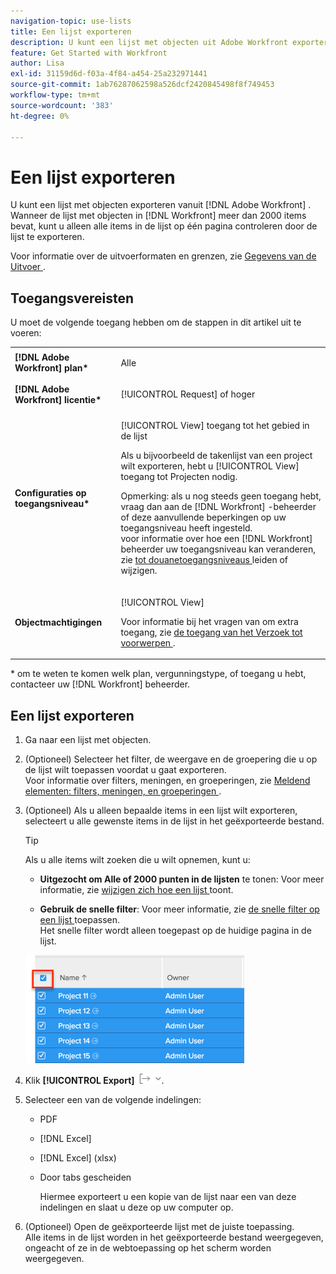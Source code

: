 ```yaml
---
navigation-topic: use-lists
title: Een lijst exporteren
description: U kunt een lijst met objecten uit Adobe Workfront exporteren. Wanneer de lijst met objecten in Workfront meer dan 2000 items bevat, kunt u alleen alle items in de lijst op één pagina controleren door de lijst te exporteren.
feature: Get Started with Workfront
author: Lisa
exl-id: 31159d6d-f03a-4f84-a454-25a232971441
source-git-commit: 1ab76287062598a526dcf2420845498f8f749453
workflow-type: tm+mt
source-wordcount: '383'
ht-degree: 0%

---
```


# Een lijst exporteren

U kunt een lijst met objecten exporteren vanuit [!DNL Adobe Workfront] . Wanneer de lijst met objecten in [!DNL Workfront] meer dan 2000 items bevat, kunt u alleen alle items in de lijst op één pagina controleren door de lijst te exporteren.

Voor informatie over de uitvoerformaten en grenzen, zie [ Gegevens van de Uitvoer ](../../../reports-and-dashboards/reports/creating-and-managing-reports/export-data.md).

## Toegangsvereisten

U moet de volgende toegang hebben om de stappen in dit artikel uit te voeren:

<table style="table-layout:auto"> 
 <col> 
 <col> 
 <tbody> 
  <tr> 
   <td role="rowheader"><strong>[!DNL Adobe Workfront] plan*</strong></td> 
   <td> <p>Alle</p> </td> 
  </tr> 
  <tr> 
   <td role="rowheader"><strong>[!DNL Adobe Workfront] licentie*</strong></td> 
   <td> <p>[!UICONTROL Request] of hoger</p> </td> 
  </tr> 
  <tr> 
   <td role="rowheader"><strong>Configuraties op toegangsniveau*</strong></td> 
   <td> <p>[!UICONTROL View] toegang tot het gebied in de lijst</p> <p>Als u bijvoorbeeld de takenlijst van een project wilt exporteren, hebt u [!UICONTROL View] toegang tot Projecten nodig.</p> <p>Opmerking: als u nog steeds geen toegang hebt, vraag dan aan de [!DNL Workfront] -beheerder of deze aanvullende beperkingen op uw toegangsniveau heeft ingesteld.<br> voor informatie over hoe een [!DNL Workfront] beheerder uw toegangsniveau kan veranderen, zie <a href="../../../administration-and-setup/add-users/configure-and-grant-access/create-modify-access-levels.md" class="MCXref xref"> tot douanetoegangsniveaus </a> leiden of wijzigen.</p> </td> 
  </tr> 
  <tr> 
   <td role="rowheader"><strong>Objectmachtigingen</strong></td> 
   <td> <p>[!UICONTROL View]</p> <p>Voor informatie bij het vragen van om extra toegang, zie <a href="../../../workfront-basics/grant-and-request-access-to-objects/request-access.md" class="MCXref xref"> de toegang van het Verzoek tot voorwerpen </a>.</p> </td> 
  </tr> 
 </tbody> 
</table>

&#42; om te weten te komen welk plan, vergunningstype, of toegang u hebt, contacteer uw [!DNL Workfront] beheerder.

## Een lijst exporteren

1. Ga naar een lijst met objecten.
1. (Optioneel) Selecteer het filter, de weergave en de groepering die u op de lijst wilt toepassen voordat u gaat exporteren.\
   Voor informatie over filters, meningen, en groeperingen, zie [ Meldend elementen: filters, meningen, en groeperingen ](../../../reports-and-dashboards/reports/reporting-elements/reporting-elements-filters-views-groupings.md).

1. (Optioneel) Als u alleen bepaalde items in een lijst wilt exporteren, selecteert u alle gewenste items in de lijst in het geëxporteerde bestand.

   >[!TIP]
   >
   >Als u alle items wilt zoeken die u wilt opnemen, kunt u:
   >
   >   
   >   
   >   * **Uitgezocht om Alle of 2000 punten in de lijsten** te tonen: Voor meer informatie, zie [ wijzigen zich hoe een lijst ](../../../workfront-basics/navigate-workfront/use-lists/modify-list-display.md) toont.
   >   
   >   * **Gebruik de snelle filter**: Voor meer informatie, zie [ de snelle filter op een lijst ](../../../workfront-basics/navigate-workfront/use-lists/apply-quick-filter-list.md) toepassen.\
   >     Het snelle filter wordt alleen toegepast op de huidige pagina in de lijst.


   ![ select_all_projects_with_highlight__1_.png ](assets/select-all-projects-with-highlight--1--350x173.png)

1. Klik **[!UICONTROL Export]** ![ Uitvoer ](assets/export.png).

1. Selecteer een van de volgende indelingen:

   * PDF
   * [!DNL Excel]
   * [!DNL Excel] (xlsx)
   * Door tabs gescheiden

     Hiermee exporteert u een kopie van de lijst naar een van deze indelingen en slaat u deze op uw computer op.

1. (Optioneel) Open de geëxporteerde lijst met de juiste toepassing.\
   Alle items in de lijst worden in het geëxporteerde bestand weergegeven, ongeacht of ze in de webtoepassing op het scherm worden weergegeven.
